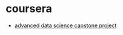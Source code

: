 # coursera

- [advanced data science capstone project](https://github.com/a-moscatelli/coursera/tree/main/adv-ds-capstone/soundclass)
